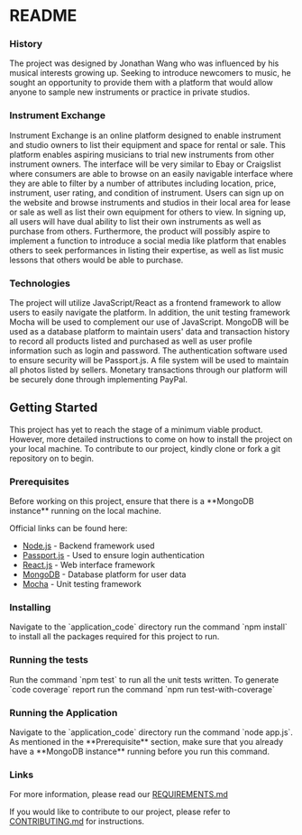 <h1>README</h1>  
  
<h3>History</h3>  
The project was designed by Jonathan Wang who was influenced by his musical interests growing up. Seeking to introduce newcomers to music, he sought an opportunity to provide them with a platform that would allow anyone to sample new instruments or practice in private studios.  

<h3>Instrument Exchange</h3>  
Instrument Exchange is an online platform designed to enable instrument and studio owners to list their equipment and space for rental or sale. This platform enables aspiring musicians to trial new instruments from other instrument owners. The interface will be very similar to Ebay or Craigslist where consumers are able to browse on an easily navigable interface where they are able to filter by a number of attributes including location, price, instrument, user rating, and condition of instrument. Users can sign up on the website and browse instruments and studios in their local area for lease or sale as well as list their own equipment for others to view. In signing up, all users will have dual ability to list their own instruments as well as purchase from others. Furthermore, the product will possibly aspire to implement a function to introduce a social media like platform that enables others to seek performances in listing their expertise, as well as list music lessons that others would be able to purchase.   

<h3>Technologies</h3>  
The project will utilize JavaScript/React as a frontend framework to allow users to easily navigate the platform.   
In addition, the unit testing framework Mocha will be used to complement our use of JavaScript.   
MongoDB will be used as a database platform to maintain users' data and transaction history to record all products listed and purchased as well as user profile information such as login and password.     
The authentication software used to ensure security will be Passport.js. A file system will be used to maintain all photos listed by sellers.  
Monetary transactions through our platform will be securely done through implementing PayPal.   

<h2>Getting Started</h2>   
This project has yet to reach the stage of a minimum viable product. However, more detailed instructions to come on how to install the project on your local machine. To contribute to our project, kindly clone or fork a git repository on to begin. 
  
<h3>Prerequisites</h3>   
Before working on this project, ensure that there is a **MongoDB instance** running on the local machine.     

Official links can be found here:  
- [Node.js](https://nodejs.org/en/download/) - Backend framework used   
- [Passport.js](http://www.passportjs.org/) - Used to ensure login authentication    
- [React.js](https://facebook.github.io/react-native/docs/getting-started.html) - Web interface framework    
- [MongoDB](https://docs.mongodb.com/manual/administration/install-community/) - Database platform for user data     
- [Mocha](https://mochajs.org/#installation) - Unit testing framework    
    
<h3>Installing</h3>  
Navigate to the `application_code` directory run the command `npm install` to install all the packages required for this project to run.

<h3>Running the tests</h3>     
Run the command `npm test` to run all the unit tests written. To generate `code coverage` report run the command `npm run test-with-coverage`

<h3>Running the Application</h3>
Navigate to the `application_code` directory run the command `node app.js`. As mentioned in the **Prerequisite** section, make sure that you already have a **MongoDB instance** running before you run this command.

<h3>Links</h3>  

For more information, please read our [REQUIREMENTS.md](https://github.com/nyu-software-engineering/instrument-exchange/blob/master/REQUIREMENTS.md)

If you would like to contribute to our project, please refer to [CONTRIBUTING.md](CONTRIBUTING.md) for instructions.

